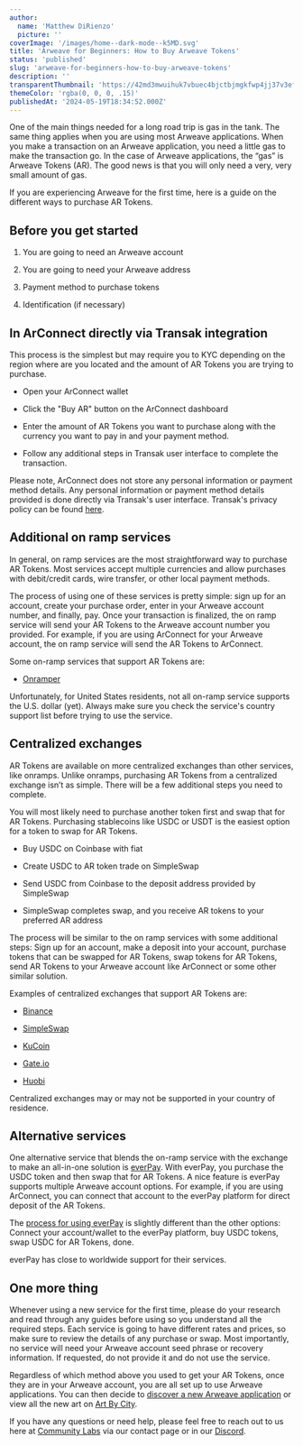 ```yaml
---
author:
  name: 'Matthew DiRienzo'
  picture: ''
coverImage: '/images/home--dark-mode--k5MD.svg'
title: 'Arweave for Beginners: How to Buy Arweave Tokens'
status: 'published'
slug: 'arweave-for-beginners-how-to-buy-arweave-tokens'
description: ''
transparentThumbnail: 'https://42md3mwuihuk7vbuec4bjctbjmgkfwp4jj37v3efkqvkhbjdix5a.arweave.net/5pg9stRB6K_UNCC4FIphSwyi2fxKd_rshVQqo4UjRfo'
themeColor: 'rgba(0, 0, 0, .15)'
publishedAt: '2024-05-19T18:34:52.000Z'
---
```


One of the main things needed for a long road trip is gas in the tank. The same thing applies when you are using most Arweave applications. When you make a transaction on an Arweave application, you need a little gas to make the transaction go. In the case of Arweave applications, the “gas” is Arweave Tokens (AR). The good news is that you will only need a very, very small amount of gas.

If you are experiencing Arweave for the first time, here is a guide on the different ways to purchase AR Tokens.

## Before you get started

1. You are going to need an Arweave account

2. You are going to need your Arweave address

3. Payment method to purchase tokens

4. Identification (if necessary)

## In ArConnect directly via Transak integration

This process is the simplest but may require you to KYC depending on the region where are you located and the amount of AR Tokens you are trying to purchase.

- Open your ArConnect wallet

- Click the "Buy AR" button on the ArConnect dashboard

- Enter the amount of AR Tokens you want to purchase along with the currency you want to pay in and your payment method.

- Follow any additional steps in Transak user interface to complete the transaction.

Please note, ArConnect does not store any personal information or payment method details. Any personal information or payment method details provided is done directly via Transak's user interface. Transak's privacy policy can be found [here](https://transak.com/privacy-policy).

## Additional on ramp services

In general, on ramp services are the most straightforward way to purchase AR Tokens. Most services accept multiple currencies and allow purchases with debit/credit cards, wire transfer, or other local payment methods.

The process of using one of these services is pretty simple: sign up for an account, create your purchase order, enter in your Arweave account number, and finally, pay. Once your transaction is finalized, the on ramp service will send your AR Tokens to the Arweave account number you provided. For example, if you are using ArConnect for your Arweave account, the on ramp service will send the AR Tokens to ArConnect.

Some on-ramp services that support AR Tokens are:

- [Onramper](https://onramper.com/try)

Unfortunately, for United States residents, not all on-ramp service supports the U.S. dollar (yet). Always make sure you check the service's country support list before trying to use the service.

## Centralized exchanges

AR Tokens are available on more centralized exchanges than other services, like onramps. Unlike onramps, purchasing AR Tokens from a centralized exchange isn’t as simple. There will be a few additional steps you need to complete.

You will most likely need to purchase another token first and swap that for AR Tokens. Purchasing stablecoins like USDC or USDT is the easiest option for a token to swap for AR Tokens.

- Buy USDC on Coinbase with fiat

- Create USDC to AR token trade on SimpleSwap

- Send USDC from Coinbase to the deposit address provided by SimpleSwap

- SimpleSwap completes swap, and you receive AR tokens to your preferred AR address

The process will be similar to the on ramp services with some additional steps: Sign up for an account, make a deposit into your account, purchase tokens that can be swapped for AR Tokens, swap tokens for AR Tokens, send AR Tokens to your Arweave account like ArConnect or some other similar solution.

Examples of centralized exchanges that support AR Tokens are:

- [Binance](https://www.binance.com/en)

- [SimpleSwap](https://simpleswap.io/)

- [KuCoin](https://www.kucoin.com/)

- [Gate.io](https://www.gate.io/)

- [Huobi](https://www.huobi.com/en-us/)

Centralized exchanges may or may not be supported in your country of residence.

## Alternative services

One alternative service that blends the on-ramp service with the exchange to make an all-in-one solution is [everPay](https://everpay.io/). With everPay, you purchase the USDC token and then swap that for AR Tokens. A nice feature is everPay supports multiple Arweave account options. For example, if you are using ArConnect, you can connect that account to the everPay platform for direct deposit of the AR Tokens.

The [process for using everPay](https://everpay.zendesk.com/hc/en-us/articles/18677901470617-How-to-use-legend-to-buy-crypto-currency-) is slightly different than the other options: Connect your account/wallet to the everPay platform, buy USDC tokens, swap USDC for AR Tokens, done.

everPay has close to worldwide support for their services.

## One more thing

Whenever using a new service for the first time, please do your research and read through any guides before using so you understand all the required steps. Each service is going to have different rates and prices, so make sure to review the details of any purchase or swap. Most importantly, no service will need your Arweave account seed phrase or recovery information. If requested, do not provide it and do not use the service.

Regardless of which method above you used to get your AR Tokens, once they are in your Arweave account, you are all set up to use Arweave applications. You can then decide to [discover a new Arweave application](https://www.communitylabs.com/blog/arweave-for-beginners-getting-started) or view all the new art on [Art By City](https://artby.city/discover).

If you have any questions or need help, please feel free to reach out to us here at [Community Labs](https://www.communitylabs.com/contact-us) via our contact page or in our [Discord](https://discord.gg/UaBMt24yka).


